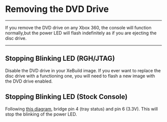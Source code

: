 # Removing the DVD Drive

------

If you remove the DVD drive on any Xbox 360, the console will  function normally,but the power LED will flash indefinitely as if you  are ejecting the disc drive.

------

## Stopping Blinking LED (RGH/JTAG)

Disable the DVD drive in your XeBuild image. If you ever want to  replace the disc drive with a functioning one, you will need to flash a  new image with the DVD drive enabled.

## Stopping Blinking LED (Stock Console)

Following [this diagram](https://i.imgur.com/OfXfd5F.png), bridge pin 4 (tray status) and pin 6 (3.3V). This will stop the blinking of the power LED.